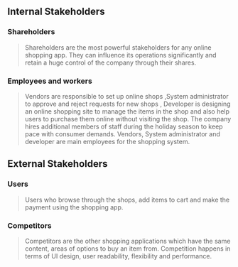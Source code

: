 ## Internal Stakeholders
### Shareholders
>Shareholders are the most powerful stakeholders for any online shopping app. They can influence its operations significantly and retain a huge control of the company through their shares.
### Employees and workers
>Vendors are responsible to set up online shops ,System administrator to approve and reject requests for new shops , Developer is designing an online shopping site to manage the items in the shop and also help users to purchase them online without visiting the shop.
The company hires additional members of staff during the holiday season to keep pace with consumer demands.
Vendors, System administrator and developer are main employees for the shopping system.
## External Stakeholders
### Users
>Users who browse through the shops, add items to cart and make the payment using the shopping app.
### Competitors 
>Competitors are the other shopping applications which have the same content, areas of options to buy an item from. Competition happens in terms of UI design, user readability, flexibility and performance.

